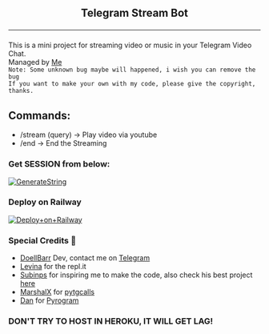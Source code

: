 <h2 align="center">
    Telegram Stream Bot
    <hr/>
</h2>
<p>
    This is a mini project for streaming video or music in your Telegram Video Chat.<br/>
    Managed by <a href="https://t.me/shohih_abdul2">Me</a> <br/>
    <code>Note: Some unknown bug maybe will happened, i wish you can remove the bug</code> <br/>
    <code>If you want to make your own with my code, please give the copyright, thanks.</code>
</p>

## Commands:
- /stream (query) -> Play video via youtube
- /end -> End the Streaming

### Get SESSION from below:

[![GenerateString](https://img.shields.io/badge/repl.it-TAP%20HERE-yellowgreen)](https://replit.com/@levinalab/StringSession#main.py)

### Deploy on Railway
[![Deploy+on+Railway](https://railway.app/button.svg)](https://railway.app/new/template?template=https://github.com/doellbarr/streambot&envs=API_ID,API_HASH,BOT_TOKEN,SESSION)

### Special Credits 💖
- [DoellBarr](https://github.com/DoellBarr) Dev, contact me on [Telegram](https://t.me/shohih_abdul2)
- [Levina](https://github.com/levina-lab) for the repl.it
- [Subinps](https://github.com/subinps/) for inspiring me to make the code, also check his best project [here](https://github.com/subinps/MusicPlayer/)
- [MarshalX](https://github.com/MarshalX) for [pytgcalls](https://github.com/MarshalX/tgcalls)
- [Dan](https://github.com/delivrance) for [Pyrogram](https://github.com/pyrogram)


### DON'T TRY TO HOST IN HEROKU, IT WILL GET LAG!
